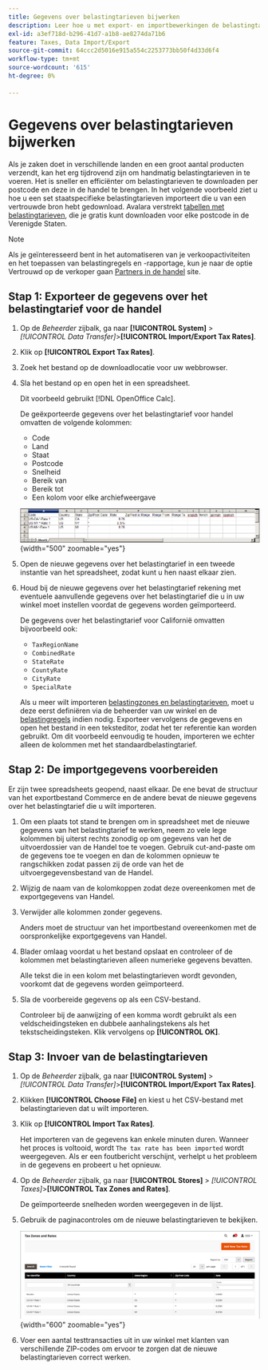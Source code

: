 ```yaml
---
title: Gegevens over belastingtarieven bijwerken
description: Leer hoe u met export- en importbewerkingen de belastingtarieven voor je winkel kunt bijwerken.
exl-id: a3ef718d-b296-41d7-a1b8-ae8274da71b6
feature: Taxes, Data Import/Export
source-git-commit: 64ccc2d5016e915a554c2253773bb50f4d33d6f4
workflow-type: tm+mt
source-wordcount: '615'
ht-degree: 0%

---
```


# Gegevens over belastingtarieven bijwerken

Als je zaken doet in verschillende landen en een groot aantal producten verzendt, kan het erg tijdrovend zijn om handmatig belastingtarieven in te voeren. Het is sneller en efficiënter om belastingtarieven te downloaden per postcode en deze in de handel te brengen. In het volgende voorbeeld ziet u hoe u een set staatspecifieke belastingtarieven importeert die u van een vertrouwde bron hebt gedownload. Avalara verstrekt [tabellen met belastingtarieven](https://www.avalara.com/taxrates/en/download-tax-tables.html), die je gratis kunt downloaden voor elke postcode in de Verenigde Staten.

>[!NOTE]
>
>Als je geïnteresseerd bent in het automatiseren van je verkoopactiviteiten en het toepassen van belastingregels en -rapportage, kun je naar de optie Vertrouwd op de verkoper gaan [Partners in de handel](https://solutionpartners.adobe.com/s/directory/?solution=commerce) site.

## Stap 1: Exporteer de gegevens over het belastingtarief voor de handel

1. Op de _Beheerder_ zijbalk, ga naar **[!UICONTROL System]** > _[!UICONTROL Data Transfer]_>**[!UICONTROL Import/Export Tax Rates]**.

1. Klik op **[!UICONTROL Export Tax Rates]**.

1. Zoek het bestand op de downloadlocatie voor uw webbrowser.

1. Sla het bestand op en open het in een spreadsheet.

   Dit voorbeeld gebruikt [!DNL OpenOffice Calc].

   De geëxporteerde gegevens over het belastingtarief voor handel omvatten de volgende kolommen:
   - Code
   - Land
   - Staat
   - Postcode
   - Snelheid
   - Bereik van
   - Bereik tot
   - Een kolom voor elke archiefweergave

   ![Geëxporteerde gegevens - belastingtarieven](./assets/data-exported-tax-rates.png){width="500" zoomable="yes"}

1. Open de nieuwe gegevens over het belastingtarief in een tweede instantie van het spreadsheet, zodat kunt u hen naast elkaar zien.

1. Houd bij de nieuwe gegevens over het belastingtarief rekening met eventuele aanvullende gegevens over het belastingtarief die u in uw winkel moet instellen voordat de gegevens worden geïmporteerd.

   De gegevens over het belastingtarief voor Californië omvatten bijvoorbeeld ook:

   - `TaxRegionName`
   - `CombinedRate`
   - `StateRate`
   - `CountyRate`
   - `CityRate`
   - `SpecialRate`

   Als u meer wilt importeren [belastingzones en belastingtarieven](../stores-purchase/tax-zones-rates.md), moet u deze eerst definiëren via de beheerder van uw winkel en de [belastingregels](../stores-purchase/tax-rules.md) indien nodig. Exporteer vervolgens de gegevens en open het bestand in een teksteditor, zodat het ter referentie kan worden gebruikt. Om dit voorbeeld eenvoudig te houden, importeren we echter alleen de kolommen met het standaardbelastingtarief.

## Stap 2: De importgegevens voorbereiden

Er zijn twee spreadsheets geopend, naast elkaar. De ene bevat de structuur van het exportbestand Commerce en de andere bevat de nieuwe gegevens over het belastingtarief die u wilt importeren.

1. Om een plaats tot stand te brengen om in spreadsheet met de nieuwe gegevens van het belastingtarief te werken, neem zo vele lege kolommen bij uiterst rechts zonodig op om gegevens van het de uitvoerdossier van de Handel toe te voegen. Gebruik cut-and-paste om de gegevens toe te voegen en dan de kolommen opnieuw te rangschikken zodat passen zij de orde van het de uitvoergegevensbestand van de Handel.

1. Wijzig de naam van de kolomkoppen zodat deze overeenkomen met de exportgegevens van Handel.

1. Verwijder alle kolommen zonder gegevens.

   Anders moet de structuur van het importbestand overeenkomen met de oorspronkelijke exportgegevens van Handel.

1. Blader omlaag voordat u het bestand opslaat en controleer of de kolommen met belastingtarieven alleen numerieke gegevens bevatten.

   Alle tekst die in een kolom met belastingtarieven wordt gevonden, voorkomt dat de gegevens worden geïmporteerd.

1. Sla de voorbereide gegevens op als een CSV-bestand.

   Controleer bij de aanwijzing of een komma wordt gebruikt als een veldscheidingsteken en dubbele aanhalingstekens als het tekstscheidingsteken. Klik vervolgens op **[!UICONTROL OK]**.

## Stap 3: Invoer van de belastingtarieven

1. Op de _Beheerder_ zijbalk, ga naar **[!UICONTROL System]** > _[!UICONTROL Data Transfer]_>**[!UICONTROL Import/Export Tax Rates]**.

1. Klikken **[!UICONTROL Choose File]** en kiest u het CSV-bestand met belastingtarieven dat u wilt importeren.

1. Klik op **[!UICONTROL Import Tax Rates]**.

   Het importeren van de gegevens kan enkele minuten duren. Wanneer het proces is voltooid, wordt `The tax rate has been imported` wordt weergegeven. Als er een foutbericht verschijnt, verhelpt u het probleem in de gegevens en probeert u het opnieuw.

1. Op de _Beheerder_ zijbalk, ga naar **[!UICONTROL Stores]** > _[!UICONTROL Taxes]_>**[!UICONTROL Tax Zones and Rates]**.

   De geïmporteerde snelheden worden weergegeven in de lijst.

1. Gebruik de paginacontroles om de nieuwe belastingtarieven te bekijken.

   ![Belastingtarieven voor invoer van gegevens](../stores-purchase/assets/tax-zones-rates.png){width="600" zoomable="yes"}

1. Voer een aantal testtransacties uit in uw winkel met klanten van verschillende ZIP-codes om ervoor te zorgen dat de nieuwe belastingtarieven correct werken.
